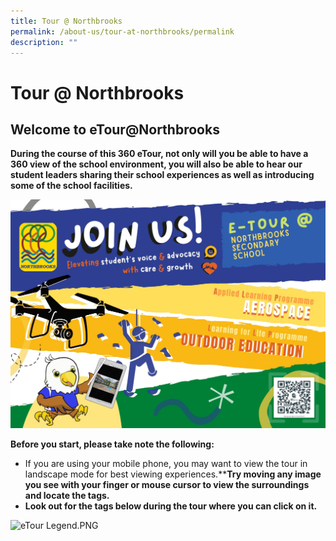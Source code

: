 ```yaml
---
title: Tour @ Northbrooks
permalink: /about-us/tour-at-northbrooks/permalink
description: ""
---
```

Tour @ Northbrooks
==================

Welcome to eTour@Northbrooks
----------------------------

**During the course of this 360 eTour, not only will you be able to have a 360 view of the school environment, you will also be able to hear our student leaders sharing their school experiences as well as introducing some of the school facilities.**

![](/images/MOTD%20Banner.jpeg)

**Before you start, please take note the following:**

*   If you are using your mobile phone, you may want to view the tour in landscape mode for best viewing experiences.****Try moving any image you see with your finger or mouse cursor to view the surroundings and locate the tags.**
*   **Look out for the tags below during the tour where you can click on it.**

![eTour Legend.PNG](https://northbrookssec.moe.edu.sg/qql/slot/u833/eTour%20Legend.PNG)